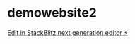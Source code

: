 # demowebsite2

[Edit in StackBlitz next generation editor ⚡️](https://stackblitz.com/~/github.com/QFP-Forever/demowebsite2)